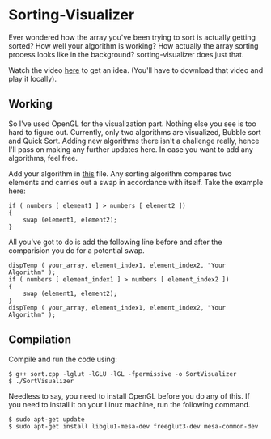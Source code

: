 # Sorting-Visualizer
Ever wondered how the array you've been trying to sort is actually getting sorted? How well your algorithm is working? How actually the array sorting process looks like in the background? sorting-visualizer does just that.

Watch the video [here](https://github.com/dehnuwalaHusain/Sorting-Visualizer/blob/master/SortingVisualizer) to get an idea. (You'll have to download that video and play it locally).

## Working
So I've used OpenGL for the visualization part. Nothing else you see is too hard to figure out.
Currently, only two algorithms are visualized, Bubble sort and Quick Sort.
Adding new algorithms there isn't a challenge really, hence I'll pass on making any further updates here.
In case you want to add any algorithms, feel free.

Add your algorithm in [this](https://github.com/dehnuwalaHusain/Sorting-Visualizer/blob/master/src/algorithms.h) file.
Any sorting algorithm compares two elements and carries out a swap in accordance with itself.
Take the example here:
```
if ( numbers [ element1 ] > numbers [ element2 ])
{
	swap (element1, element2);
}
```
All you've got to do is add the following line before and after the comparision you do for a potential swap.

```
dispTemp ( your_array, element_index1, element_index2, "Your Algorithm" );
if ( numbers [ element_index1 ] > numbers [ element_index2 ])
{
	swap (element1, element2);
}
dispTemp ( your_array, element_index1, element_index2, "Your Algorithm" );
```

## Compilation
Compile and run the code using:
```
$ g++ sort.cpp -lglut -lGLU -lGL -fpermissive -o SortVisualizer
$ ./SortVisualizer
```

Needless to say, you need to install OpenGL before you do any of this. If you need to install it on your Linux machine, run the following command.
```
$ sudo apt-get update
$ sudo apt-get install libglu1-mesa-dev freeglut3-dev mesa-common-dev
```
